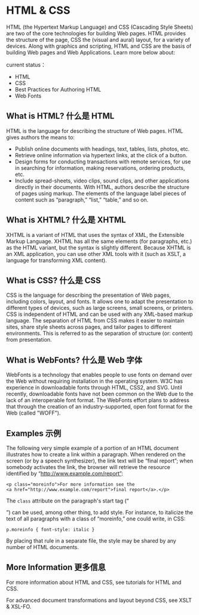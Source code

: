 HTML & CSS
=========

HTML (the Hypertext Markup Language) and CSS (Cascading Style Sheets) are two of the core technologies for building Web pages. HTML provides the structure of the page, CSS the (visual and aural) layout, for a variety of devices. Along with graphics and scripting, HTML and CSS are the basis of building Web pages and Web Applications. Learn more below about:

current status：

+ HTML
+ CSS
+ Best Practices for Authoring HTML
+ Web Fonts

What is HTML? 什么是 HTML
-------------

HTML is the language for describing the structure of Web pages. HTML gives authors the means to:

+ Publish online documents with headings, text, tables, lists, photos, etc.
+ Retrieve online information via hypertext links, at the click of a button.
+ Design forms for conducting transactions with remote services, for use in searching for information, making reservations, ordering products, etc.
+ Include spread-sheets, video clips, sound clips, and other applications directly in their documents.
With HTML, authors describe the structure of pages using markup. The elements of the language label pieces of content such as “paragraph,” “list,” “table,” and so on.

What is XHTML? 什么是 XHTML
--------------

XHTML is a variant of HTML that uses the syntax of XML, the Extensible Markup Language. XHTML has all the same elements (for paragraphs, etc.) as the HTML variant, but the syntax is slightly different. Because XHTML is an XML application, you can use other XML tools with it (such as XSLT, a language for transforming XML content).

What is CSS? 什么是 CSS
------------

CSS is the language for describing the presentation of Web pages, including colors, layout, and fonts. It allows one to adapt the presentation to different types of devices, such as large screens, small screens, or printers. CSS is independent of HTML and can be used with any XML-based markup language. The separation of HTML from CSS makes it easier to maintain sites, share style sheets across pages, and tailor pages to different environments. This is referred to as the separation of structure (or: content) from presentation.

What is WebFonts? 什么是 Web 字体
-----------------

WebFonts is a technology that enables people to use fonts on demand over the Web without requiring installation in the operating system. W3C has experience in downloadable fonts through HTML, CSS2, and SVG. Until recently, downloadable fonts have not been common on the Web due to the lack of an interoperable font format. The WebFonts effort plans to address that through the creation of an industry-supported, open font format for the Web (called "WOFF").

Examples 示例
--------

The following very simple example of a portion of an HTML document illustrates how to create a link within a paragraph. When rendered on the screen (or by a speech synthesizer), the link text will be “final report”; when somebody activates the link, the browser will retrieve the resource identified by “http://www.example.com/report”:

	<p class="moreinfo">For more information see the
	<a href="http://www.example.com/report">final report</a>.</p>

The `class` attribute on the paragraph's start tag (“<p>”) can be used, among other thing, to add style. For instance, to italicize the text of all paragraphs with a class of “moreinfo,” one could write, in CSS:

	p.moreinfo { font-style: italic }

By placing that rule in a separate file, the style may be shared by any number of HTML documents.

More Information 更多信息
----------------

For more information about HTML and CSS, see tutorials for HTML and CSS.

For advanced document transformations and layout beyond CSS, see XSLT & XSL-FO.